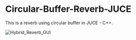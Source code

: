 # Circular-Buffer-Reverb-JUCE

This is a reverb using circular buffer in JUCE - C++. 

![Hybrid_Reverb_GUI](https://github.com/Adas0/Hybrid_Reverb_C-/blob/master/mgr/GUI%20screen%20reverb.PNG)


